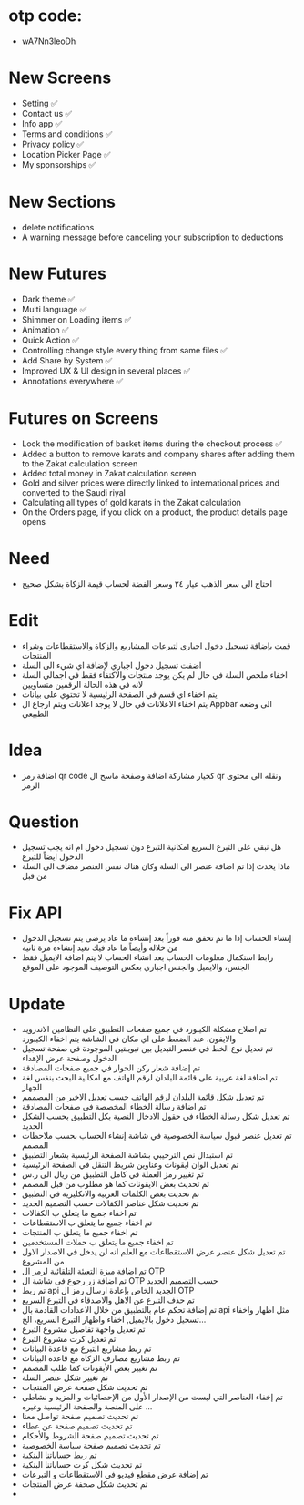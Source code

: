 # otp code:
- wA7Nn3leoDh

# New Screens
- Setting ✅
- Contact us ✅
- Info app ✅
- Terms and conditions ✅
- Privacy policy ✅
- Location Picker Page ✅
- My sponsorships ✅

# New Sections
- delete notifications
- A warning message before canceling your subscription to deductions

# New Futures
- Dark theme ✅
- Multi language ✅
- Shimmer on Loading items ✅
- Animation ✅
- Quick Action ✅
- Controlling change style every thing from same files ✅
- Add Share by System ✅
- Improved UX & UI design in several places ✅
- Annotations everywhere ✅

# Futures on Screens
- Lock the modification of basket items during the checkout process ✅
- Added a button to remove karats and company shares after adding them to the Zakat calculation screen
- Added total money in Zakat calculation screen
- Gold and silver prices were directly linked to international prices and converted to the Saudi riyal
- Calculating all types of gold karats in the Zakat calculation
- On the Orders page, if you click on a product, the product details page opens

# Need
- احتاج الى سعر الذهب عيار ٢٤ وسعر الفضة لحساب قيمة الزكاة بشكل صحيح

# Edit
- قمت بإضافة تسجيل دخول اجباري لتبرعات المشاريع والزكاة والاستقطاعات وشراء المنتجات
- اضفت تسجيل دخول اجباري لإضافة اي شيء الى السلة
- اخفاء ملخص السلة في حال لم يكن يوجد منتجات والاكتفاء فقط في اجمالي السلة لانه في هذه الحالة الرقمين متساويين
- يتم اخفاء اي قسم في الصفحة الرئيسية لا تحتوي على بيانات
- يتم اخفاء الاعلانات في حال لا يوجد اعلانات ويتم ارجاع ال Appbar الى وضعه الطبيعي

# Idea
- اضافة رمز qr code كخيار مشاركة اضافة وصفحة ماسح ال qr ونقله الى محتوى الرمز

# Question
- هل نبقي على التبرع السريع امكانية التبرع دون تسجيل دخول ام انه يجب تسجيل الدخول ايضاً للتبرع
- ماذا يحدث إذا تم اضافة عنصر الى السلة وكان هناك نفس العنصر مضاف الى السلة من قبل

# Fix API
- إنشاء الحساب إذا ما تم تحقق منه فوراً بعد إنشاءه ما عاد يرضى يتم تسجيل الدخول من خلاله وأيضاً ما عاد فيك تعيد إنشاءه مرة ثانية
- رابط استكمال معلومات الحساب بعد انشاء الحساب لا يتم اضافة الايميل فقط الجنس، والايميل والجنس اجباري بعكس التوصيف الموجود على الموقع

# Update
- تم اصلاح مشكلة الكيبورد في جميع صفحات التطبيق على النظامين الاندرويد والايفون، عند الضغط على اي مكان في الشاشة يتم اخفاء الكيبورد
- تم تعديل نوع الخط في عنصر التبديل بين تبويبتين الموجودة في صفحة تسجيل الدخول وصفحة عرض الإهداء
- تم إضافة شعار ركن الحوار في جميع صفحات المصادقة
- تم اضافة لغة عربية على قائمة البلدان لرقم الهاتف مع امكانية البحث بنفس لغة الجهاز
- تم تعديل شكل قائمة البلدان لرقم الهاتف حسب تعديل الاخير من المصممم
- تم اضافة رسالة الخطاء المخصصة في صفحات المصادقة
- تم تعديل شكل رسالة الخطاء في حقول الادخال النصية بكل التطبيق بحسب الشكل الجديد
- تم تعديل عنصر قبول سياسة الخصوصية في شاشة إنشاء الحساب بحسب ملاحظات المصمم
- تم استبدال نص الترحيبي بشاشة الصفحة الرئيسية بشعار التطبيق
- تم تعديل الوان ايقونات وعناوين شريط التنقل في الصفحة الرئيسية
- تم تغيير رمز العملة في كامل التطبيق من ريال الى ر.س
- تم تحديث بعض الايقونات كما هو مطلوب من قبل المصمم
- تم تحديث بعض الكلمات العربية والانكليزية في التطبيق
- تم تحديث شكل عناصر الكفالات حسب التصميم الجديد
- تم اخفاء جميع ما يتعلق ب الكفالات
- تم اخفاء جميع ما يتعلق ب الاستقطاعات
- تم اخفاء جميع ما يتعلق ب المنتجات
- تم اخفاء جميع ما يتعلق ب حملات المستخدمين
- تم تعديل شكل عنصر عرض الاستقطاعات مع العلم انه لن يدخل في الاصدار الاول من المشروع
- تم اضافة ميزة التعبئة التلقائية لرمز ال OTP
- تم اضافة زر رجوع في شاشة ال OTP حسب التصميم الجديد
- تم ربط api الجديد الخاص بإعادة ارسال رمز ال OTP
- تم حذف التبرع عن الاهل والاصدقاء في التبرع السريع
- تم إضافة تحكم عام بالتطبيق من خلال الاعدادات القادمة بال api مثل اظهار واخفاء تسجيل دخول بالايميل, اخفاء واظهار التبرع السريع، الخ...
- تم تعديل واجهة تفاصيل مشروع التبرع
- تم تعديل كرت مشروع التبرع
- تم ربط مشاريع التبرع مع قاعدة البيانات
- تم ربط مشاريع مصارف الزكاة مع قاعدة البيانات
- تم تغيير بعض الأيقونات كما طلب المصمم
- تم تغيير شكل عنصر السلة
- تم تحديث شكل صفحة عرض المنتجات
- تم إخفاء العناصر التي ليست من الإصدار الأول من الإحصائيات و المزيد و نشاطي على المنصة والصفحة الرئيسية وغيره ...
- تم تحديث تصميم صفحة تواصل معنا
- تم تحديث تصميم صفحة عن عطاء
- تم تحديث تصميم صفحة الشروط والأحكام
- تم تحديث تصميم صفحة سياسة الخصوصية
- تم ربط حساباتنا البنكية
- تم تحديث شكل كرت حساباتنا البنكية
- تم إضافة عرض مقطع فيديو في الاستقطاعات و التبرعات
- تم تحديث شكل صحفة عرض المنتجات
- 